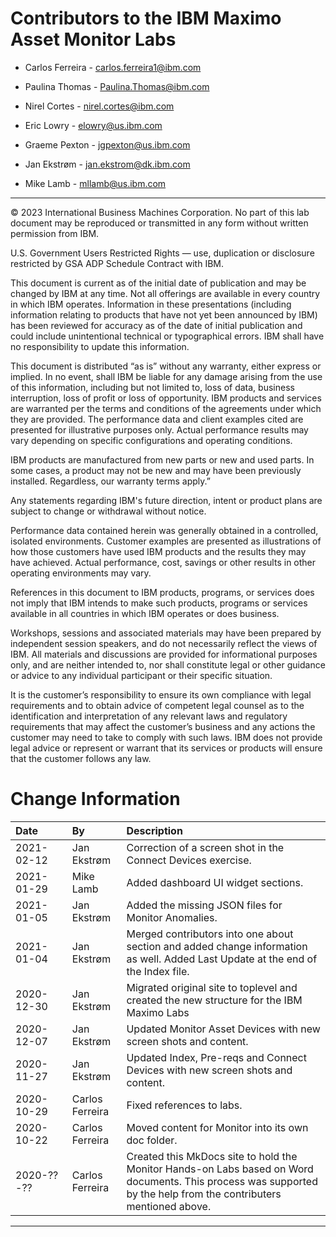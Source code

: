 # Contributors to the IBM Maximo Asset Monitor Labs

- Carlos Ferreira - <carlos.ferreira1@ibm.com>

- Paulina Thomas - <Paulina.Thomas@ibm.com>

- Nirel Cortes - <nirel.cortes@ibm.com>

- Eric Lowry - <elowry@us.ibm.com>

- Graeme Pexton - <jgpexton@us.ibm.com>

- Jan Ekstrøm - <jan.ekstrom@dk.ibm.com>

- Mike Lamb - <mllamb@us.ibm.com>

---

© 2023 International Business Machines Corporation. No part of this lab document may be reproduced or transmitted in any form without written permission from IBM.

U.S. Government Users Restricted Rights — use, duplication or disclosure restricted by GSA ADP Schedule Contract with IBM.

This document is current as of the initial date of publication and may be changed by IBM at any time. Not all offerings are available in every country in which IBM operates.
Information in these presentations (including information relating to products that have not yet been announced by IBM) has been reviewed for accuracy as of the date of initial publication and could include unintentional technical or typographical errors. IBM shall have no responsibility to update this information. 

This document is distributed “as is” without any warranty, either express or implied. In no event, shall IBM be liable for any damage arising from the use of this information, including but not limited to, loss of data, business interruption, loss of profit or loss of opportunity. IBM products and services are warranted per the terms and conditions of the agreements under which they are provided. The performance data and client examples cited are presented for illustrative purposes only. Actual performance results may vary depending on specific configurations and operating conditions.

IBM products are manufactured from new parts or new and used parts. In some cases, a product may not be new and may have been previously installed. Regardless, our warranty terms apply.”

Any statements regarding IBM's future direction, intent or product plans are subject to change or withdrawal without notice.

Performance data contained herein was generally obtained in a controlled, isolated environments. Customer examples are presented as illustrations of how those customers have used IBM products and the results they may have achieved. Actual performance, cost, savings or other results in other operating environments may vary. 

References in this document to IBM products, programs, or services does not imply that IBM intends to make such products, programs or services available in all countries in which IBM operates or does business. 

Workshops, sessions and associated materials may have been prepared by independent session speakers, and do not necessarily reflect the views of IBM. All materials and discussions are provided for informational purposes only, and are neither intended to, nor shall constitute legal or other guidance or advice to any individual participant or their specific situation.

It is the customer’s responsibility to ensure its own compliance with legal requirements and to obtain advice of competent legal counsel as to the identification and interpretation of any relevant laws and regulatory requirements that may affect the customer’s business and any actions the customer may need to take to comply with such laws. IBM does not provide legal advice or represent or warrant that its services or products will ensure that the customer follows any law.


# Change Information

|Date     |By             | Description                                           |
|:--------|:--------------|:------------------------------------------------------|
|2021-02-12|Jan Ekstrøm|Correction of a screen shot in the Connect Devices exercise. |
|2021-01-29|Mike Lamb|Added dashboard UI widget sections. |
|2021-01-05|Jan Ekstrøm|Added the missing JSON files for Monitor Anomalies. |
|2021-01-04|Jan Ekstrøm|Merged contributors into one about section and added change information as well. Added Last Update at the end of the Index file. |
| 2020-12-30 | Jan Ekstrøm | Migrated original site to toplevel and created the new structure for the IBM Maximo Labs |
|2020-12-07|Jan Ekstrøm|Updated Monitor Asset Devices with new screen shots and content.|
|2020-11-27|Jan Ekstrøm|Updated Index, Pre-reqs and Connect Devices with new screen shots and content.|
|2020-10-29|Carlos Ferreira|Fixed references to labs.|
|2020-10-22|Carlos Ferreira|Moved content for Monitor into its own doc folder.|
|2020-??-??|Carlos Ferreira|Created this MkDocs site to hold the Monitor Hands-on Labs based on Word documents. This process was supported by the help from the contributers mentioned above.|

---
